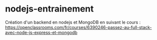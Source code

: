 # nodejs-entrainement

Création d'un backend en nodejs et MongoDB en suivant le cours : https://openclassrooms.com/fr/courses/6390246-passez-au-full-stack-avec-node-js-express-et-mongodb
